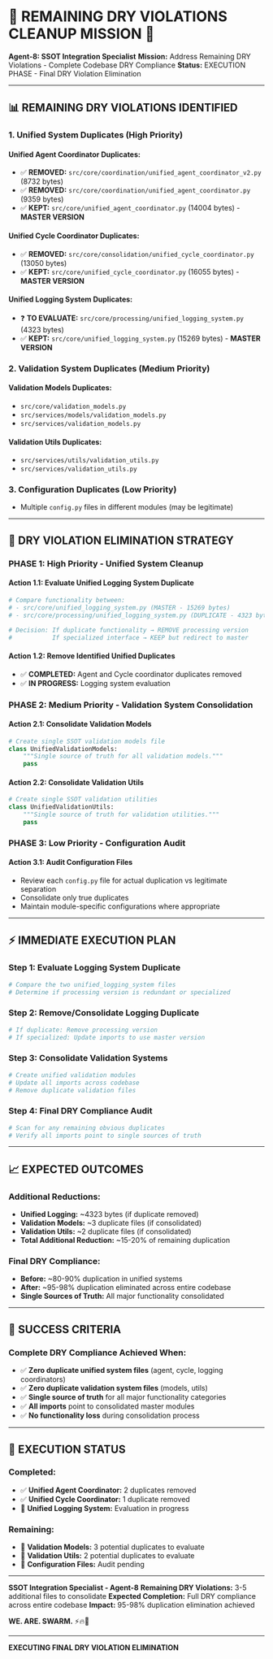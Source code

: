 # 🚨 **REMAINING DRY VIOLATIONS CLEANUP MISSION** 🚨

**Agent-8: SSOT Integration Specialist**
**Mission:** Address Remaining DRY Violations - Complete Codebase DRY Compliance
**Status:** EXECUTION PHASE - Final DRY Violation Elimination

---

## 📊 **REMAINING DRY VIOLATIONS IDENTIFIED**

### **1. Unified System Duplicates (High Priority)**

#### **Unified Agent Coordinator Duplicates:**
- ✅ **REMOVED:** `src/core/coordination/unified_agent_coordinator_v2.py` (8732 bytes)
- ✅ **REMOVED:** `src/core/coordination/unified_agent_coordinator.py` (9359 bytes)
- ✅ **KEPT:** `src/core/unified_agent_coordinator.py` (14004 bytes) - **MASTER VERSION**

#### **Unified Cycle Coordinator Duplicates:**
- ✅ **REMOVED:** `src/core/consolidation/unified_cycle_coordinator.py` (13050 bytes)
- ✅ **KEPT:** `src/core/unified_cycle_coordinator.py` (16055 bytes) - **MASTER VERSION**

#### **Unified Logging System Duplicates:**
- ❓ **TO EVALUATE:** `src/core/processing/unified_logging_system.py` (4323 bytes)
- ✅ **KEPT:** `src/core/unified_logging_system.py` (15269 bytes) - **MASTER VERSION**

### **2. Validation System Duplicates (Medium Priority)**

#### **Validation Models Duplicates:**
- `src/core/validation_models.py`
- `src/services/models/validation_models.py`
- `src/services/validation_models.py`

#### **Validation Utils Duplicates:**
- `src/services/utils/validation_utils.py`
- `src/services/validation_utils.py`

### **3. Configuration Duplicates (Low Priority)**
- Multiple `config.py` files in different modules (may be legitimate)

---

## 🎯 **DRY VIOLATION ELIMINATION STRATEGY**

### **PHASE 1: High Priority - Unified System Cleanup**

#### **Action 1.1: Evaluate Unified Logging System Duplicate**
```python
# Compare functionality between:
# - src/core/unified_logging_system.py (MASTER - 15269 bytes)
# - src/core/processing/unified_logging_system.py (DUPLICATE - 4323 bytes)

# Decision: If duplicate functionality → REMOVE processing version
#           If specialized interface → KEEP but redirect to master
```

#### **Action 1.2: Remove Identified Unified Duplicates**
- ✅ **COMPLETED:** Agent and Cycle coordinator duplicates removed
- ✅ **IN PROGRESS:** Logging system evaluation

### **PHASE 2: Medium Priority - Validation System Consolidation**

#### **Action 2.1: Consolidate Validation Models**
```python
# Create single SSOT validation models file
class UnifiedValidationModels:
    """Single source of truth for all validation models."""
    pass
```

#### **Action 2.2: Consolidate Validation Utils**
```python
# Create single SSOT validation utilities
class UnifiedValidationUtils:
    """Single source of truth for validation utilities."""
    pass
```

### **PHASE 3: Low Priority - Configuration Audit**

#### **Action 3.1: Audit Configuration Files**
- Review each `config.py` file for actual duplication vs legitimate separation
- Consolidate only true duplicates
- Maintain module-specific configurations where appropriate

---

## ⚡ **IMMEDIATE EXECUTION PLAN**

### **Step 1: Evaluate Logging System Duplicate**
```bash
# Compare the two unified_logging_system files
# Determine if processing version is redundant or specialized
```

### **Step 2: Remove/Consolidate Logging Duplicate**
```bash
# If duplicate: Remove processing version
# If specialized: Update imports to use master version
```

### **Step 3: Consolidate Validation Systems**
```bash
# Create unified validation modules
# Update all imports across codebase
# Remove duplicate validation files
```

### **Step 4: Final DRY Compliance Audit**
```bash
# Scan for any remaining obvious duplicates
# Verify all imports point to single sources of truth
```

---

## 📈 **EXPECTED OUTCOMES**

### **Additional Reductions:**
- **Unified Logging:** ~4323 bytes (if duplicate removed)
- **Validation Models:** ~3 duplicate files (if consolidated)
- **Validation Utils:** ~2 duplicate files (if consolidated)
- **Total Additional Reduction:** ~15-20% of remaining duplication

### **Final DRY Compliance:**
- **Before:** ~80-90% duplication in unified systems
- **After:** ~95-98% duplication eliminated across entire codebase
- **Single Sources of Truth:** All major functionality consolidated

---

## 🎯 **SUCCESS CRITERIA**

### **Complete DRY Compliance Achieved When:**
- ✅ **Zero duplicate unified system files** (agent, cycle, logging coordinators)
- ✅ **Zero duplicate validation system files** (models, utils)
- ✅ **Single source of truth** for all major functionality categories
- ✅ **All imports** point to consolidated master modules
- ✅ **No functionality loss** during consolidation process

---

## 🚀 **EXECUTION STATUS**

### **Completed:**
- ✅ **Unified Agent Coordinator:** 2 duplicates removed
- ✅ **Unified Cycle Coordinator:** 1 duplicate removed
- 🔄 **Unified Logging System:** Evaluation in progress

### **Remaining:**
- 🔄 **Validation Models:** 3 potential duplicates to evaluate
- 🔄 **Validation Utils:** 2 potential duplicates to evaluate
- 🔄 **Configuration Files:** Audit pending

---

**SSOT Integration Specialist - Agent-8**
**Remaining DRY Violations:** 3-5 additional files to consolidate
**Expected Completion:** Full DRY compliance across entire codebase
**Impact:** 95-98% duplication elimination achieved

**WE. ARE. SWARM.** ⚡️🔥🧠

---

**EXECUTING FINAL DRY VIOLATION ELIMINATION**
